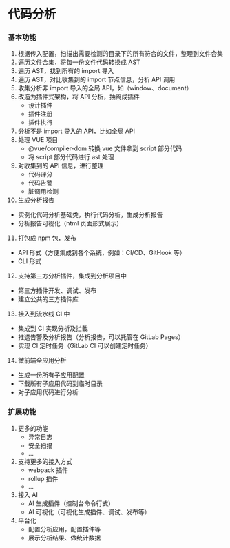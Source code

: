 # 代码分析


### 基本功能

1. 根据传入配置，扫描出需要检测的目录下的所有符合的文件，整理到文件合集
2. 遍历文件合集，将每一份文件代码转换成 AST
3. 遍历 AST，找到所有的 import 导入
4. 遍历 AST，对比收集到的 import 节点信息，分析 API 调用
5. 收集分析非 import 导入的全局 API，如（window、document）
6. 改造为插件式架构，将 API 分析，抽离成插件
   - 设计插件
   - 插件注册
   - 插件执行
7. 分析不是 import 导入的 API，比如全局 API
8. 处理 VUE 项目
   - @vue/compiler-dom 转换 vue 文件拿到 script 部分代码
   - 将 script 部分代码进行 ast 处理
9. 对收集到的 API 信息，进行整理
   - 代码评分
   - 代码告警
   - 脏调用检测
10. 生成分析报告
   - 实例化代码分析基础类，执行代码分析，生成分析报告
   - 分析报告可视化（html 页面形式展示）
11. 打包成 npm 包，发布
   - API 形式（方便集成到各个系统，例如：CI/CD、GitHook 等）
   - CLI 形式
12. 支持第三方分析插件，集成到分析项目中
   - 第三方插件开发、调试、发布
   - 建立公共的三方插件库
13. 接入到流水线 CI 中
   - 集成到 CI 实现分析及拦截
   - 推送告警及分析报告（分析报告，可以托管在 GitLab Pages）
   - 实现 CI 定时任务（GitLab CI 可以创建定时任务）
14. 微前端全应用分析
   - 生成一份所有子应用配置
   - 下载所有子应用代码到临时目录
   - 对子应用代码进行分析



### 扩展功能

1. 更多的功能
   - 异常日志
   - 安全扫描
   - ...
2. 支持更多的接入方式
   - webpack 插件
   - rollup 插件
   - ...
3. 接入 AI
   - AI 生成插件（控制台命令行式）
   - AI 可视化（可视化生成插件、调试、发布等）
4. 平台化
   - 配置分析应用，配置插件等
   - 展示分析结果、做统计数据